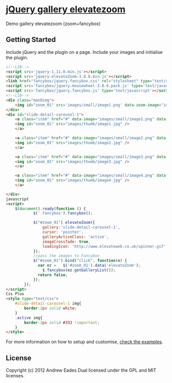 [jQuery gallery elevatezoom](http://www.elevateweb.co.uk/image-zoom/)
================================

Demo gallery elevatezoom (zoom+fancybox)


## Getting Started

Include jQuery and the plugin on a page. Include your images and initialise the plugin.

```html
<!--LIB-->
<script src='jquery-1.11.0.min.js'></script>
<script src='jquery.elevateZoom-3.0.8.min.js'></script>
<link href="fancybox/jquery.fancybox.css" rel="stylesheet" type="text/css" />
<script src='fancybox/jquery.mousewheel-3.0.6.pack.js' type='text/javascript'></script>		
<script src='fancybox/jquery.fancybox.js' type='text/javascript'></script>
<!--LIB-->
<div class="man0img">
	<img id="zoom_01" src='images/small/image1.png' data-zoom-image="images/large/image1.jpg"/>
</div>
<div id="slide-detail-carousel-1">
	<a class="item" href="#" data-image="images/small/image1.png" data-zoom-image="images/large/image1.jpg">
	<img id="zoom_01" src="images/thumb/image1.jpg" />
	</a>

	<a class="item" href="#" data-image="images/small/image2.png" data-zoom-image="images/large/image2.jpg">
	<img id="zoom_01" src="images/thumb/image2.jpg" />
	</a>

	<a class="item" href="#" data-image="images/small/image3.png" data-zoom-image="images/large/image3.jpg">
	<img id="zoom_01" src="images/thumb/image3.jpg" />
	</a>

	<a class="item" href="#" data-image="images/small/image4.png" data-zoom-image="images/large/image4.jpg">
	<img id="zoom_01" src="images/thumb/image4.jpg" />
	</a>

</div>
javascript
<script>
    $(document).ready(function () {
			$('.fancybox').fancybox();

			$("#zoom_01").elevateZoom({
				gallery:'slide-detail-carousel-1', 
				cursor: 'pointer', 
				galleryActiveClass: 'active', 
				imageCrossfade: true,
				loadingIcon: 'http://www.elevateweb.co.uk/spinner.gif'
			}); 
			//pass the images to Fancybox
			$("#zoom_01").bind("click", function(e) {  
			  var ez =   $('#zoom_01').data('elevateZoom');	
				$.fancybox(ez.getGalleryList());
			  return false;
			});
		});
</script>
Css Plus
<style type="text/css">
	#slide-detail-carousel-1 img{
		border:2px solid white;
	}
	.active img{
		border:2px solid #333 !important;
	}
</style>
```

For more information on how to setup and customise, [check the examples](http://www.elevateweb.co.uk/image-zoom/examples).

## License
Copyright (c) 2012 Andrew Eades
Dual licensed under the GPL and MIT licenses.
